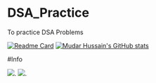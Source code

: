 # DSA_Practice
To practice DSA Problems

[![Readme Card](https://github-readme-stats.vercel.app/api/pin/?username=mudar-hussain&repo=DSA_Practice)](https://github.com/mudar-hussain/DSA_Practice)
[![Mudar Hussain's GitHub stats](https://github-readme-stats.vercel.app/api/?username=mudar-hussain&show_icons=true&theme=radical&repo=DSA_Practice)](https://github.com/mudar-hussain/DSA_Practice)

#Info

[![](https://tokei.rs/b1/github/mudar-hussain/DSA_Practice?category=files)](https://github.com/mudar-hussain/DSA_Practice).
[![](https://tokei.rs/b1/github/mudar-hussain/DSA_Practice)](https://github.com/mudar-hussain/DSA_Practice).

